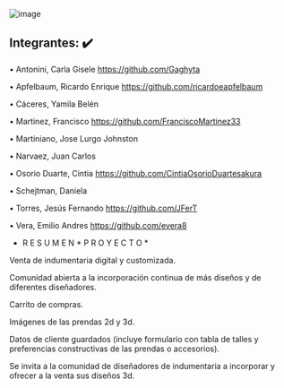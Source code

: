 
![image](https://user-images.githubusercontent.com/63260839/192121859-9cc65987-f4a9-4af1-9229-cc4421fc07b6.png)


## Integrantes: :heavy_check_mark:


•	Antonini, Carla Gisele
  https://github.com/Gaghyta

•	Apfelbaum, Ricardo Enrique
   https://github.com/ricardoeapfelbaum

•	Cáceres, Yamila Belén

•	Martinez, Francisco 
  https://github.com/FranciscoMartinez33
  
•	Martiniano, Jose Lurgo Johnston

•	Narvaez, Juan Carlos 

•	Osorio Duarte, Cintia 
  https://github.com/CintiaOsorioDuartesakura

•	Schejtman, Daniela 

• Torres, Jesús Fernando 
  https://github.com/JFerT

•	Vera, Emilio Andres
  https://github.com/evera8


* R E S U M E N  *  P R O Y E C T O *

Venta de indumentaria digital y customizada. 

Comunidad abierta a la incorporación continua de más diseños y de diferentes diseñadores. 

Carrito de compras. 

Imágenes de las prendas 2d y 3d.

Datos de cliente guardados (incluye formulario con tabla de talles y preferencias constructivas de las prendas o accesorios).

Se invita a la comunidad de diseñadores de indumentaria a incorporar y ofrecer a la venta sus diseños 3d.

